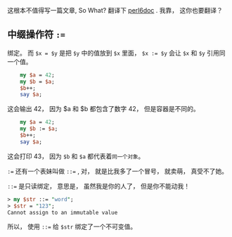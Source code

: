 

这根本不值得写一篇文章, So What? 翻译下 [perl6doc](http://doc.perl6.org/routine/%3A%3D) . 我靠， 这你也要翻译？ 



## 中缀操作符 `:=`

绑定。 而 `$x = $y` 是把 `$y` 中的值放到 `$x` 里面， `$x := $y` 会让 `$x` 和 `$y` 引用同一个值。

``` perl
    my $a = 42;
    my $b = $a;
    $b++;
    say $a;
```

这会输出 42， 因为 $a 和 $b 都包含了数字 42， 但是容器是不同的。

``` perl
    my $a = 42;
    my $b := $a;
    $b++;
    say $a;
```

这会打印 43， 因为 `$b` 和 `$a` 都代表着`同一个对象`。



`:=` 还有一个表妹叫做 `::=` , 对， 就是比我多了一个冒号， 就卖萌， 真受不了她。

`::=` 是只读绑定， 意思是， 虽然我是你的人了， 但是你不能动我！

``` perl
> my $str ::= "word";
> $str = "123";
Cannot assign to an immutable value
```

所以， 使用 `::=`  给 `$str` 绑定了一个不可变值。
